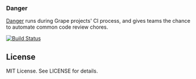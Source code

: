 ### Danger

[Danger](http://danger.systems) runs during Grape projects' CI process, and gives teams the chance to automate common code review chores.

[![Build Status](https://travis-ci.org/ruby-grape/danger.svg?branch=master)](https://travis-ci.org/ruby-grape/danger)

## License

MIT License. See LICENSE for details.

